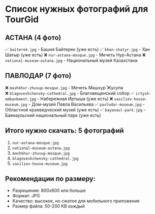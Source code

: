 # Список нужных фотографий для TourGid

## АСТАНА (4 фото)

✅ `baiterek.jpg` - Башня Байтерек (уже есть)
✅ `khan-shatyr.jpg` - Хан Шатыр (уже есть)
❌ `nur-astana-mosque.jpg` - Мечеть Нур-Астана
❌ `national-museum-astana.jpg` - Национальный музей Казахстана

## ПАВЛОДАР (7 фото)

❌ `mashkhur-zhusup-mosque.jpg` - Мечеть Машхур Жусупа  
❌ `blagoveshchensky-cathedral.jpg` - Благовещенский собор
✅ `irtysh-embankment.jpg` - Набережная Иртыша (уже есть)
❌ `vasiliev-house-museum.jpg` - Дом-музей Павла Васильева
✅ `pavlodar-museum.jpg` - Областной краеведческий музей (уже есть)
✅ `bayanaul-park.jpg` - Баянаульский национальный парк (уже есть)

## Итого нужно скачать: 5 фотографий

1. `nur-astana-mosque.jpg`
2. `national-museum-astana.jpg` 
3. `mashkhur-zhusup-mosque.jpg`
4. `blagoveshchensky-cathedral.jpg`
5. `vasiliev-house-museum.jpg`

## Рекомендации по размеру:
- Разрешение: 800x600 или больше
- Формат: JPG
- Качество: высокое, но сжатое для мобильного приложения
- Размер файла: 50-200 KB каждый 